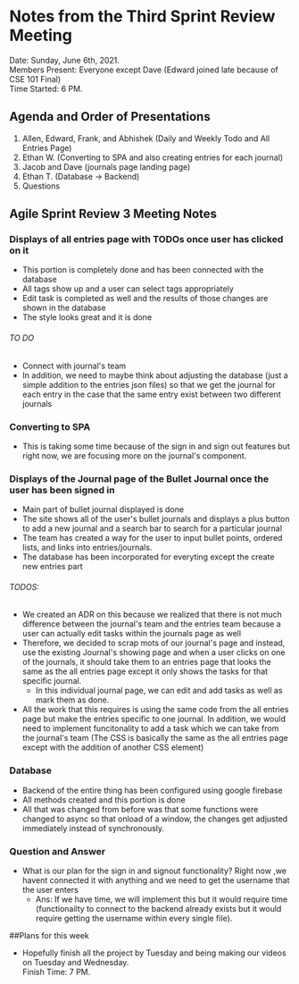 # Notes from the Third Sprint Review Meeting
Date: Sunday, June 6th, 2021.      
Members Present: Everyone except Dave (Edward joined late because of CSE 101 Final)     
Time Started: 6 PM.   

## Agenda and Order of Presentations
1. Allen, Edward, Frank, and Abhishek (Daily and Weekly Todo and All Entries Page)
2. Ethan W. (Converting to SPA and also creating entries for each journal)
3. Jacob and Dave (journals page landing page)
4. Ethan T. (Database -> Backend)
5. Questions

## Agile Sprint Review 3 Meeting Notes

### Displays of all entries page with TODOs once user has clicked on it
- This portion is completely done and has been connected with the database
- All tags show up and a user can select tags appropriately
- Edit task is completed as well and the results of those changes are shown in the database
- The style looks great and it is done


###### TO DO
- Connect with journal's team
- In addition, we need to maybe think about adjusting the database (just a simple addition to the entries json files) so that we get the journal for each entry in the case that the same entry exist between two different journals

### Converting to SPA
- This is taking some time because of the sign in and sign out features but right now, we are focusing more on the journal's component.

### Displays of the Journal page of the Bullet Journal once the user has been signed in
- Main part of bullet journal displayed is done
- The site shows all of the user's bullet journals and displays a plus button to add a new journal and a search bar to search for a particular journal
- The team has created a way for the user to input bullet points, ordered lists, and links into entries/journals. 
- The database has been incorporated for everyting except the create new entries part

###### TODOS:
- We created an ADR on this because we realized that there is not much difference between the journal's team and the entries team because a user can actually edit tasks within the journals page as well
- Therefore, we decided to scrap mots of our journal's page and instead, use the existing Journal's showing page and when a user clicks on one of the journals, it should take them to an entries page that looks the same as the all entries page except it only shows the tasks for that specific journal.
  - In this individual journal page, we can edit and add tasks as well as mark them as done.
- All the work that this requires is using the same code from the all entries page but make the entries specific to one journal. In addition, we would need to implement funcitonality to add a task which we can take from the journal's team (The CSS is basically the same as the all entries page except with the addition of another CSS element)

### Database
- Backend of the entire thing has been configured using google firebase
- All methods created and this portion is done
- All that was changed from before was that some functions were changed to async so that onload of a window, the changes get adjusted immediately instead of synchronously.


### Question and Answer
- What is our plan for the sign in and signout functionality? Right now ,we havent connected it with anything and we need to get the username that the user enters
    - Ans: If we have time, we will implement this but it would require time (functionailty to connect to the backend already exists but it would require getting the username within every single file).

##Plans for this week
 - Hopefully finish all the project by Tuesday and being making our videos on Tuesday and Wednesday.     
Finish Time: 7 PM.   
